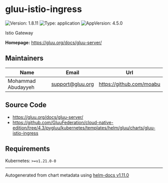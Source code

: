 # gluu-istio-ingress

![Version: 1.8.11](https://img.shields.io/badge/Version-1.8.11-informational?style=flat-square) ![Type: application](https://img.shields.io/badge/Type-application-informational?style=flat-square) ![AppVersion: 4.5.0](https://img.shields.io/badge/AppVersion-4.5.0-informational?style=flat-square)

Istio Gateway

**Homepage:** <https://gluu.org/docs/gluu-server/>

## Maintainers

| Name | Email | Url |
| ---- | ------ | --- |
| Mohammad Abudayyeh | <support@gluu.org> | <https://github.com/moabu> |

## Source Code

* <https://gluu.org/docs/gluu-server/>
* <https://github.com/GluuFederation/cloud-native-edition/tree/4.3/pygluu/kubernetes/templates/helm/gluu/charts/gluu-istio-ingress>

## Requirements

Kubernetes: `>=v1.21.0-0`

----------------------------------------------
Autogenerated from chart metadata using [helm-docs v1.11.0](https://github.com/norwoodj/helm-docs/releases/v1.11.0)
